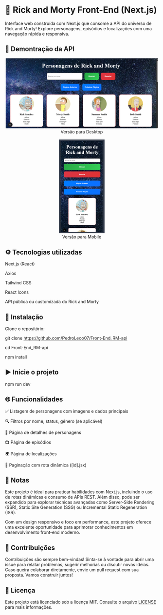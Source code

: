 # 🌌 Rick and Morty Front-End (Next.js)

Interface web construída com Next.js que consome a API do universo de Rick and Morty! Explore personagens, episódios e localizações com uma navegação rápida e responsiva.

## 📸 Demontração da API 
<p align="center">
  <img src="./public/PrintDesktop.png" alt="Preview Desktop" width="500"/>
  <br/>
  <span>Versão para Desktop</span>
  <br/><br/>
  <img src="./public/PrintMobile.png" alt="Preview Mobile" width="150"/>
  <br/>
  <span>Versão para Mobile</span>
</p>


## ⚙️ Tecnologias utilizadas
Next.js (React)

Axios

Tailwind CSS

React Icons

API pública ou customizada do Rick and Morty

## 🚀 Instalação
Clone o repositório:

git clone https://github.com/PedroLeoo07/Front-End_RM-api

cd Front-End_RM-api

npm install


## ▶️ Inicie o projeto
npm run dev


## 🌐 Funcionalidades
✅ Listagem de personagens com imagens e dados principais

🔍 Filtros por nome, status, gênero (se aplicável)

📄 Página de detalhes de personagens

📺 Página de episódios

🌍 Página de localizações

🔄 Paginação com rota dinâmica ([id].jsx)

## 📌 Notas

Este projeto é ideal para praticar habilidades com Next.js, incluindo o uso de rotas dinâmicas e consumo de APIs REST. Além disso, pode ser expandido para explorar técnicas avançadas como Server-Side Rendering (SSR), Static Site Generation (SSG) ou Incremental Static Regeneration (ISR).

Com um design responsivo e foco em performance, este projeto oferece uma excelente oportunidade para aprimorar conhecimentos em desenvolvimento front-end moderno.

## 🤝 Contribuições
Contribuições são sempre bem-vindas! Sinta-se à vontade para abrir uma issue para relatar problemas, sugerir melhorias ou discutir novas ideias. Caso queira colaborar diretamente, envie um pull request com sua proposta. Vamos construir juntos!

## 📄 Licença
Este projeto está licenciado sob a licença MIT. Consulte o arquivo [LICENSE](./LICENSE) para mais informações.